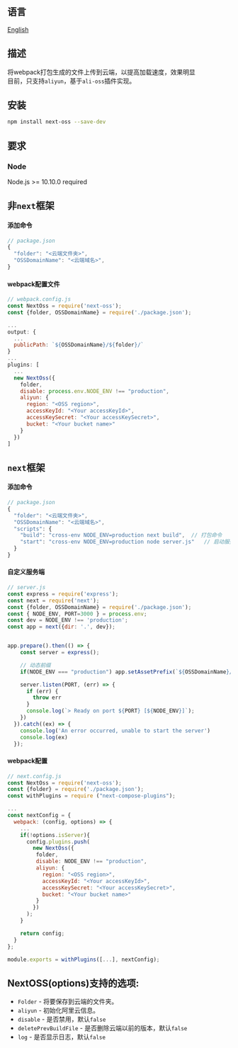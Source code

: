 ## 语言
[English](https://github.com/kszitt/next-oss/blob/master/README_EN.md)

## 描述
将webpack打包生成的文件上传到云端，以提高加载速度，效果明显   
目前，只支持`aliyun`，基于`ali-oss`插件实现。  

## 安装
```bash
npm install next-oss --save-dev
```

## 要求
### Node
Node.js >= 10.10.0 required

## 非`next`框架
#### 添加命令
```jsx
// package.json
{
  "folder": "<云端文件夹>",
  "OSSDomainName": "<云端域名>",
}
```
#### webpack配置文件
```jsx
// webpack.config.js
const NextOss = require('next-oss');
const {folder, OSSDomainName} = require('./package.json');

...
output: {
  ...
  publicPath: `${OSSDomainName}/${folder}/`
}
...
plugins: [
  ...
  new NextOss({
    folder,
    disable: process.env.NODE_ENV !== "production",
    aliyun: {
      region: "<OSS region>",
      accessKeyId: "<Your accessKeyId>",
      accessKeySecret: "<Your accessKeySecret>",
      bucket: "<Your bucket name>"
    }
  })
]
```
## `next`框架
#### 添加命令
```jsx
// package.json
{
  "folder": "<云端文件夹>",
  "OSSDomainName": "<云端域名>",
  "scripts": {
    "build": "cross-env NODE_ENV=production next build",  // 打包命令
    "start": "cross-env NODE_ENV=production node server.js"   // 启动服务（这里不能用next start，得自定义服务端）
  }
}
```
#### 自定义服务端
```jsx
// server.js
const express = require('express');
const next = require('next');
const {folder, OSSDomainName} = require('./package.json');
const { NODE_ENV, PORT=3000 } = process.env;
const dev = NODE_ENV !== 'production';
const app = next({dir: '.', dev});


app.prepare().then(() => {
    const server = express();

    // 动态前缀
    if(NODE_ENV === "production") app.setAssetPrefix(`${OSSDomainName}/${folder}`);

    server.listen(PORT, (err) => {
      if (err) {
        throw err
      }
      console.log(`> Ready on port ${PORT} [${NODE_ENV}]`);
    })
  }).catch((ex) => {
    console.log('An error occurred, unable to start the server')
    console.log(ex)
  });
```
#### webpack配置
```jsx
// next.config.js
const NextOss = require('next-oss');
const {folder} = require('./package.json');
const withPlugins = require ("next-compose-plugins");

...
const nextConfig = {
  webpack: (config, options) => {
    ...
    if(!options.isServer){
      config.plugins.push(
        new NextOss({
         folder,
         disable: NODE_ENV !== "production",
         aliyun: {
           region: "<OSS region>",
           accessKeyId: "<Your accessKeyId>",
           accessKeySecret: "<Your accessKeySecret>",
           bucket: "<Your bucket name>"
         }
        })
      );
    }

    return config;
  }
};

module.exports = withPlugins([...], nextConfig);
```

## NextOSS(options)支持的选项:
- `Folder` - 将要保存到云端的文件夹。
- `aliyun` - 初始化阿里云信息。
- `disable` - 是否禁用，默认`false`
- `deletePrevBuildFile` - 是否删除云端以前的版本，默认`false`
- `log` - 是否显示日志，默认`false`

